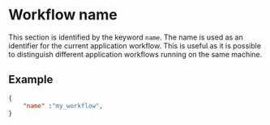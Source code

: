 # Workflow name

This section is identified by the keyword `name`. The name is used as an identifier for the current application workflow. This is useful as it is possible to distinguish different application workflows running on the same machine.

## Example

```json
{
    "name" :"my_workflow",
}
```  
